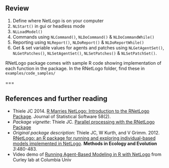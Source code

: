 ---
---

## Review

1. Define where NetLogo is on your computer
2. `NLStart()` in gui or headless mode
3. `NLLoadModel()`
4. Commands using `NLCommand()`, `NLDoCommand()` & `NLDoCommandWhile()`
5. Reporting using `NLReport()`, `NLDoReport()` & `NLDoReportWhile()`
6. Get & set variable values for agents and patches using `NLGetAgentSet()`, `NLGetPatches()`, `NLSetAgentSet()`, `NLSetPatches()` & `NLSetPatchSet()`.

RNetLogo package comes with sample R code showing implementation of each function in the package. In the RNetLogo folder, find these in `examples/code_samples/`

===

## References and further reading

* Thiele JC 2014. [R Marries NetLogo: Introduction to the RNetLogo Package](https://www.jstatsoft.org/article/view/v058i02). Journal of Statistical Software 58(2).
* *Package vignette*: Thiele JC. [Parallel processing with the RNetLogo Package](https://cran.r-project.org/web/packages/RNetLogo/vignettes/parallelProcessing.pdf)
* *Original package description*: Thiele JC, W Kurth, and V Grimm. 2012. [RNetLogo: an R package for running and exploring individual-based models implemented in NetLogo](http://onlinelibrary.wiley.com/doi/10.1111/j.2041-210X.2011.00180.x/abstract). **Methods in Ecology and Evolution** *3*:480-483.
* Video demo of [Running Agent-Based Modeling in R with NetLogo](http://curleylab.psych.columbia.edu/netlogo.html) from Curley lab at Columbia Univ
